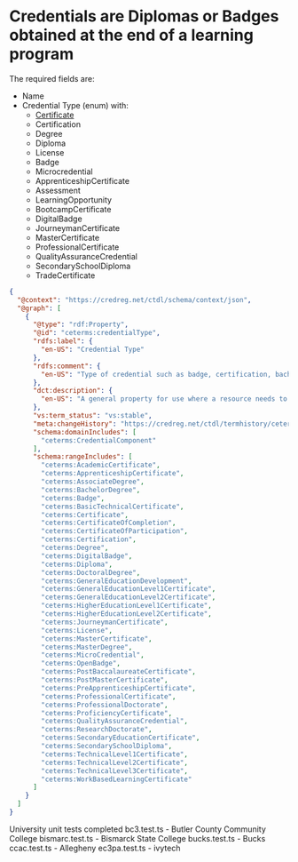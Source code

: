 # Credentials are Diplomas or Badges obtained at the end of a learning program

The required fields are:
- Name
- Credential Type (enum) with:
  - [Certificate](https://credreg.net/ctdl/terms/Certificate#Certificate)
  - Certification
  - Degree
  - Diploma
  - License
  - Badge
  - Microcredential
  - ApprenticeshipCertificate
  - Assessment
  - LearningOpportunity
  - BootcampCertificate
  - DigitalBadge
  - JourneymanCertificate
  - MasterCertificate
  - ProfessionalCertificate
  - QualityAssuranceCredential
  - SecondarySchoolDiploma
  - TradeCertificate

```JSON
{
  "@context": "https://credreg.net/ctdl/schema/context/json",
  "@graph": [
    {
      "@type": "rdf:Property",
      "@id": "ceterms:credentialType",
      "rdfs:label": {
        "en-US": "Credential Type"
      },
      "rdfs:comment": {
        "en-US": "Type of credential such as badge, certification, bachelor degree."
      },
      "dct:description": {
        "en-US": "A general property for use where a resource needs to identify a specific sub-class of the ceterms:Credential type."
      },
      "vs:term_status": "vs:stable",
      "meta:changeHistory": "https://credreg.net/ctdl/termhistory/ceterms/credentialType/json",
      "schema:domainIncludes": [
        "ceterms:CredentialComponent"
      ],
      "schema:rangeIncludes": [
        "ceterms:AcademicCertificate",
        "ceterms:ApprenticeshipCertificate",
        "ceterms:AssociateDegree",
        "ceterms:BachelorDegree",
        "ceterms:Badge",
        "ceterms:BasicTechnicalCertificate",
        "ceterms:Certificate",
        "ceterms:CertificateOfCompletion",
        "ceterms:CertificateOfParticipation",
        "ceterms:Certification",
        "ceterms:Degree",
        "ceterms:DigitalBadge",
        "ceterms:Diploma",
        "ceterms:DoctoralDegree",
        "ceterms:GeneralEducationDevelopment",
        "ceterms:GeneralEducationLevel1Certificate",
        "ceterms:GeneralEducationLevel2Certificate",
        "ceterms:HigherEducationLevel1Certificate",
        "ceterms:HigherEducationLevel2Certificate",
        "ceterms:JourneymanCertificate",
        "ceterms:License",
        "ceterms:MasterCertificate",
        "ceterms:MasterDegree",
        "ceterms:MicroCredential",
        "ceterms:OpenBadge",
        "ceterms:PostBaccalaureateCertificate",
        "ceterms:PostMasterCertificate",
        "ceterms:PreApprenticeshipCertificate",
        "ceterms:ProfessionalCertificate",
        "ceterms:ProfessionalDoctorate",
        "ceterms:ProficiencyCertificate",
        "ceterms:QualityAssuranceCredential",
        "ceterms:ResearchDoctorate",
        "ceterms:SecondaryEducationCertificate",
        "ceterms:SecondarySchoolDiploma",
        "ceterms:TechnicalLevel1Certificate",
        "ceterms:TechnicalLevel2Certificate",
        "ceterms:TechnicalLevel3Certificate",
        "ceterms:WorkBasedLearningCertificate"
      ]
    }
  ]
}
```

University unit tests completed
bc3.test.ts - Butler County Community College
bismarc.test.ts - Bismarck State College
bucks.test.ts - Bucks
ccac.test.ts - Allegheny
ec3pa.test.ts - 
ivytech